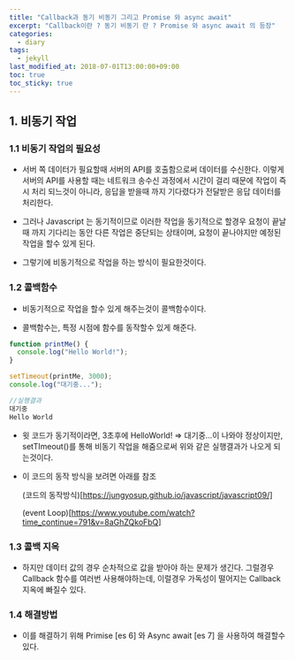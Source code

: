 ```yaml
---
title: "Callback과 동기 비동기 그리고 Promise 와 async await"
excerpt: "Callback이란 ? 동기 비동기 란 ? Promise 와 async await 의 등장"
categories:
  - diary
tags:
  - jekyll
last_modified_at: 2018-07-01T13:00:00+09:00
toc: true
toc_sticky: true
---
```


## 1. 비동기 작업

### 1.1 비동기 작업의 필요성

- 서버 쪽 데이터가 필요할때 서버의 API를 호출함으로써 데이터를 수신한다. 이렇게 서버의 API를 사용할 때는 네트워크 송수신 과정에서 시간이 걸리 때문에 작업이 즉시 처리 되느것이 아니라, 응답을 받을때 까지 기다렸다가 전달받은 응답 데이터를 처리한다.

* 그러나 Javascript 는 동기적이므로 이러한 작업을 동기적으로 할경우 요청이 끝날 때 까지 기다리는 동안 다른 작업은 중단되는 상태이며, 요청이 끝나야지만 예정된 작업을 할수 있게 된다.

- 그렇기에 비동기적으로 작업을 하는 방식이 필요한것이다.

### 1.2 콜백함수

- 비동기적으로 작업을 할수 있게 해주는것이 콜백함수이다.

* 콜백함수는, 특정 시점에 함수를 동작할수 있게 해준다.

```js
function printMe() {
  console.log("Hello World!");
}

setTimeout(printMe, 3000);
console.log("대기중...");
```

```js
//실행결과
대기중
Hello World
```

- 윗 코드가 동기적이라면, 3초후에 HelloWorld! => 대기중...이 나와야 정상이지만, setTImeout()를 통해 비동기 작업을 해줌으로써 위와 같은 실행결과가 나오게 되는것이다.

* 이 코드의 동작 방식을 보려면 아래를 참조

  (코드의 동작방식)[https://jungyosup.github.io/javascript/javascript09/]

  (event Loop)[https://www.youtube.com/watch?time_continue=791&v=8aGhZQkoFbQ]

### 1.3 콜백 지옥

- 하지만 데이터 값의 경우 순차적으로 값을 받아야 하는 문제가 생긴다. 그럴경우 Callback 함수를 여러번 사용해야하는데, 이럴경우 가독성이 떨어지는 Callback 지옥에 빠질수 있다.

### 1.4 해결방법

- 이를 해결하기 위해 Primise [es 6] 와 Async await [es 7] 을 사용하여 해결할수 있다.
